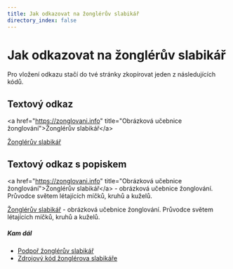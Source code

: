 ```yaml
---
title: Jak odkazovat na žonglérův slabikář
directory_index: false
---
```


# Jak odkazovat na žonglérův slabikář

Pro vložení odkazu stačí do tvé stránky zkopírovat jeden z následujících kódů.

## Textový odkaz

&lt;a href="https://zonglovani.info" title="Obrázková učebnice žonglování"&gt;Žonglérův slabikář&lt;/a&gt; 

[Žonglérův slabikář](https://zonglovani.info "Obrázková učebnice žonglování")

## Textový odkaz s popiskem

&lt;a href="https://zonglovani.info" title="Obrázková učebnice žonglování"&gt;Žonglérův slabikář&lt;/a&gt; - obrázková učebnice žonglování. Průvodce světem létajících míčků, kruhů a kuželů. 

[Žonglérův slabikář](https://zonglovani.info "Obrázková učebnice žonglování") - obrázková učebnice žonglování. Průvodce světem létajících míčků, kruhů a kuželů.

##### Kam dál

- [Podpoř žonglérův slabikář](/podpor-zongleruv-slabikar.html "Jak dál podpoři žonglérův slabikář")
- [Zdrojový kód žonglérova slabikáře](/opensource.html "github.com")
